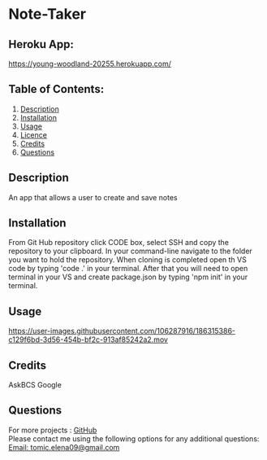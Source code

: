 # Note-Taker
## Heroku App:
https://young-woodland-20255.herokuapp.com/
## Table of Contents:
  1. [Description](#Description)
  2. [Installation](#Installation)
  3. [Usage](#Usage)
  4. [Licence](#Licence)
  5. [Credits](#Credits)
  6. [Questions](#Questions) 

## Description
An app that allows a user to create and save notes 

## Installation
From Git Hub repository click CODE box, select SSH and copy the repository to your clipboard. In your command-line navigate to the folder you want to hold the repository. When cloning is completed open th VS code by typing 'code .' in your terminal. After that you will need to open terminal in your VS and create package.json by typing 'npm init' in your terminal. 

## Usage 


https://user-images.githubusercontent.com/106287916/186315386-c129f6bd-3d56-454b-bf2c-913af85242a2.mov



## Credits
AskBCS
Google

## Questions
For more projects :
[GitHub](https://github.com/JelenaTomic)
<br>
Please contact me using the following options for any additional questions:
<br>
[Email: tomic.elena09@gmail.com](mailto:tomic.elena09@gmail.com)
